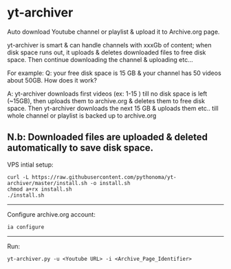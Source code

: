 # yt-archiver

Auto download Youtube channel or playlist & upload it to Archive.org page.

yt-archiver is smart & can handle channels with xxxGb of content; when disk space runs out, it uploads & deletes downloaded files to free disk space. Then continue downloading the channel & uploading etc...

For example: 
Q: your free disk space is 15 GB & your channel has 50 videos about 50GB. How does it work?

A: yt-archiver downloads first videos (ex: 1-15 ) till no disk space is left (~15GB), then uploads them to archive.org & deletes them to free disk space. Then yt-archiver downloads the next 15 GB & uploads them etc.. till whole channel or playlist is backed up to archive.org


N.b: Downloaded files are uploaded & deleted automatically to save disk space.
---------------------------------------------------------------------------------

VPS intial setup:
```
curl -L https://raw.githubusercontent.com/pythonoma/yt-archiver/master/install.sh -o install.sh
chmod a+rx install.sh
./install.sh
```
-------------------------------------------------

Configure archive.org account:

```ia configure```

-------------------------------------------------

Run:
```
yt-archiver.py -u <Youtube URL> -i <Archive_Page_Identifier>
```
